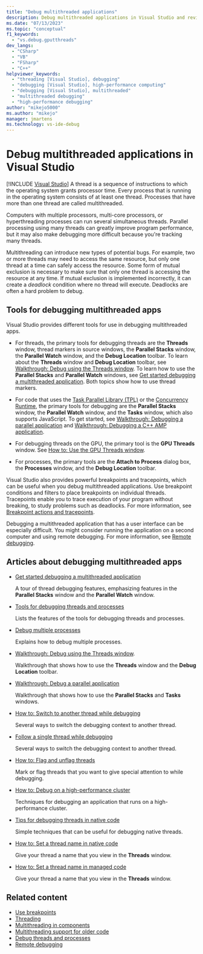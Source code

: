 ```yaml
---
title: "Debug multithreaded applications"
description: Debug multithreaded applications in Visual Studio and review tools and other articles about debugging multithreaded apps.
ms.date: "07/13/2023"
ms.topic: "conceptual"
f1_keywords:
  - "vs.debug.gputthreads"
dev_langs:
  - "CSharp"
  - "VB"
  - "FSharp"
  - "C++"
helpviewer_keywords:
  - "threading [Visual Studio], debugging"
  - "debugging [Visual Studio], high-performance computing"
  - "debugging [Visual Studio], multithreaded"
  - "multithreaded debugging"
  - "high-performance debugging"
author: "mikejo5000"
ms.author: "mikejo"
manager: jmartens
ms.technology: vs-ide-debug
---
```

# Debug multithreaded applications in Visual Studio

 [!INCLUDE [Visual Studio](~/includes/applies-to-version/vs-windows-only.md)]
A thread is a sequence of instructions to which the operating system grants processor time. Every process that is running in the operating system consists of at least one thread. Processes that have more than one thread are called multithreaded.

Computers with multiple processors, multi-core processors, or hyperthreading processes can run several simultaneous threads. Parallel processing using many threads can greatly improve program performance, but it may also make debugging more difficult because you're tracking many threads.

Multithreading can introduce new types of potential bugs. For example, two or more threads may need to access the same resource, but only one thread at a time can safely access the resource. Some form of mutual exclusion is necessary to make sure that only one thread is accessing the resource at any time. If mutual exclusion is implemented incorrectly, it can create a *deadlock* condition where no thread will execute. Deadlocks are often a hard problem to debug.

## Tools for debugging multithreaded apps

Visual Studio provides different tools for use in debugging multithreaded apps.

- For threads, the primary tools for debugging threads are the **Threads** window, thread markers in source windows, the **Parallel Stacks** window, the **Parallel Watch** window, and the **Debug Location** toolbar. To learn about the **Threads** window and **Debug Location** toolbar, see [Walkthrough: Debug using the Threads window](../debugger/how-to-use-the-threads-window.md). To learn how to use the **Parallel Stacks** and **Parallel Watch** windows, see [Get started debugging a multithreaded application](../debugger/get-started-debugging-multithreaded-apps.md). Both topics show how to use thread markers.

- For code that uses the [Task Parallel Library (TPL)](/dotnet/standard/parallel-programming/task-parallel-library-tpl) or the [Concurrency Runtime](/cpp/parallel/concrt/concurrency-runtime/), the primary tools for debugging are the **Parallel Stacks** window, the **Parallel Watch** window, and the **Tasks** window, which also supports JavaScript. To get started, see [Walkthrough: Debugging a parallel application](../debugger/walkthrough-debugging-a-parallel-application.md) and [Walkthrough: Debugging a C++ AMP application](/cpp/parallel/amp/walkthrough-debugging-a-cpp-amp-application).

- For debugging threads on the GPU, the primary tool is the **GPU Threads** window. See [How to: Use the GPU Threads window](../debugger/how-to-use-the-gpu-threads-window.md).

- For processes, the primary tools are the **Attach to Process** dialog box, the **Processes** window, and the **Debug Location** toolbar.

Visual Studio also provides powerful breakpoints and tracepoints, which can be useful when you debug multithreaded applications. Use breakpoint conditions and filters to place breakpoints on individual threads. Tracepoints enable you to trace execution of your program without breaking, to study problems such as deadlocks. For more information, see [Breakpoint actions and tracepoints](../debugger/using-breakpoints.md#BKMK_Print_to_the_Output_window_with_tracepoints).

Debugging a multithreaded application that has a user interface can be especially difficult. You might consider running the application on a second computer and using remote debugging. For more information, see [Remote debugging](../debugger/remote-debugging.md).

## Articles about debugging multithreaded apps

- [Get started debugging a multithreaded application](../debugger/get-started-debugging-multithreaded-apps.md)

  A tour of thread debugging features, emphasizing features in the **Parallel Stacks** window and the **Parallel Watch** window.

- [Tools for debugging threads and processes](../debugger/debug-threads-and-processes.md)

  Lists the features of the tools for debugging threads and processes.

- [Debug multiple processes](../debugger/debug-multiple-processes.md)

  Explains how to debug multiple processes.

- [Walkthrough: Debug using the Threads window](../debugger/how-to-use-the-threads-window.md).

  Walkthrough that shows how to use the **Threads** window and the **Debug Location** toolbar.

- [Walkthrough: Debug a parallel application](../debugger/walkthrough-debugging-a-parallel-application.md)

  Walkthrough that shows how to use the **Parallel Stacks** and **Tasks** windows.

- [How to: Switch to another thread while debugging](../debugger/how-to-switch-to-another-thread-while-debugging.md)

  Several ways to switch the debugging context to another thread.

- [Follow a single thread while debugging](../debugger/get-started-debugging-multithreaded-apps.md#follow-a-single-thread-with-conditional-breakpoints)

  Several ways to switch the debugging context to another thread.

- [How to: Flag and unflag threads](../debugger/how-to-flag-and-unflag-threads.md)

  Mark or flag threads that you want to give special attention to while debugging.

- [How to: Debug on a high-performance cluster](../debugger/how-to-debug-on-a-high-performance-cluster.md)

  Techniques for debugging an application that runs on a high-performance cluster.

- [Tips for debugging threads in native code](../debugger/tips-for-debugging-threads-in-native-code.md)

  Simple techniques that can be useful for debugging native threads.

- [How to: Set a thread name in native code](../debugger/how-to-set-a-thread-name-in-native-code.md)

  Give your thread a name that you view in the **Threads** window.

- [How to: Set a thread name in managed code](../debugger/how-to-set-a-thread-name-in-managed-code.md)

  Give your thread a name that you view in the **Threads** window.

## Related content

- [Use breakpoints](../debugger/using-breakpoints.md)
- [Threading](/dotnet/standard/threading/index)
- [Multithreading in components](/previous-versions/3es4b6yy(v=vs.140))
- [Multithreading support for older code](/cpp/parallel/multithreading-support-for-older-code-visual-cpp)
- [Debug threads and processes](../debugger/debug-threads-and-processes.md)
- [Remote debugging](../debugger/remote-debugging.md)
